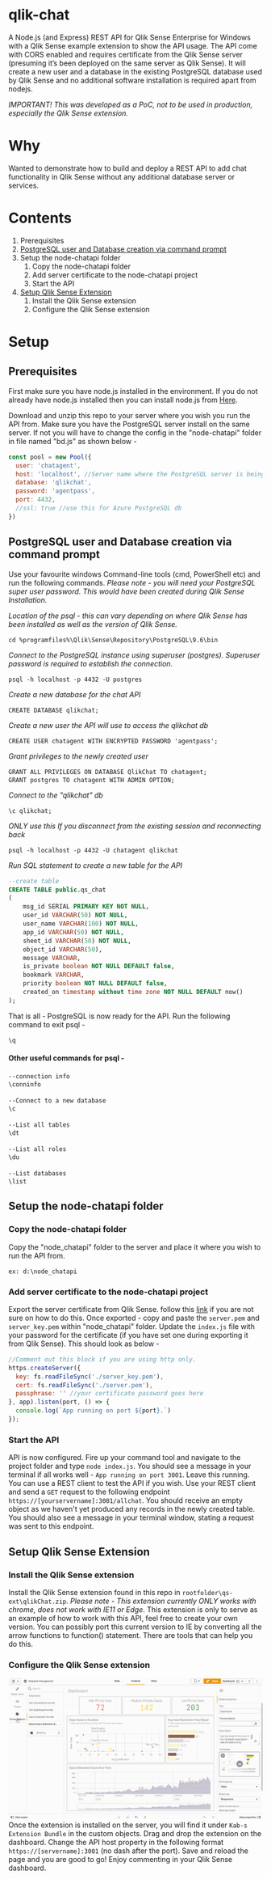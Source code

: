 # qlik-chat
A Node.js (and Express) REST API for Qlik Sense Enterprise for Windows with a Qlik Sense example extension to show the API usage. The API come with CORS enabled and requires certificate from the Qlik Sense server (presuming it’s been deployed on the same server as Qlik Sense). It will create a new user and a database in the existing PostgreSQL database used by Qlik Sense and no additional software installation is required apart from nodejs.

_IMPORTANT! This was developed as a PoC, not to be used in production, especially the Qlik Sense extension._


# Why
Wanted to demonstrate how to build and deploy a REST API to add chat functionality in Qlik Sense without any additional database server or services.


# Contents
1. Prerequisites
2. [PostgreSQL user and Database creation via command prompt](#-PostgreSQL-user-and-Database-creation-via-command-prompt)
3. Setup the node-chatapi folder
    1. Copy the node-chatapi folder
    2. Add server certificate to the node-chatapi project
    3. Start the API
4. [Setup Qlik Sense Extension](#-setup-qlik-sense-extension)
    1. Install the Qlik Sense extension
    2. Configure the Qlik Sense extension


# Setup
## Prerequisites
First make sure you have node.js installed in the environment. If you do not already have node.js installed then you can install node.js from [Here](https://nodejs.org/en/).

Download and unzip this repo to your server where you wish you run the API from. Make sure you have the PostgreSQL server install on the same server. If not you will have to change the config in the "node-chatapi" folder in file named "bd.js" as shown below - 

```javascript
const pool = new Pool({
  user: 'chatagent',
  host: 'localhost', //Server name where the PostgreSQL server is being hosted
  database: 'qlikchat',
  password: 'agentpass',
  port: 4432,
  //ssl: true //use this for Azure PostgreSQL db
})
```

## PostgreSQL user and Database creation via command prompt
Use your favourite windows Command-line tools (cmd, PowerShell etc) and run the following commands. *Please note - you will need your PostgreSQL super user password. This would have been created during Qlik Sense Installation.* 

_Location of the psql - this can vary depending on where Qlik Sense has been installed as well as the version of Qlik Sense._ 
```
cd %programfiles%\Qlik\Sense\Repository\PostgreSQL\9.6\bin
```

_Connect to the PostgreSQL instance using superuser (postgres). Superuser password is required to establish the connection._
```
psql -h localhost -p 4432 -U postgres
```

_Create a new database for the chat API_
```
CREATE DATABASE qlikchat;
```

_Create a new user the API will use to access the qlikchat db_
```
CREATE USER chatagent WITH ENCRYPTED PASSWORD 'agentpass';
```

_Grant privileges to the newly created user_
```
GRANT ALL PRIVILEGES ON DATABASE QlikChat TO chatagent;
GRANT postgres TO chatagent WITH ADMIN OPTION;
```

_Connect to the "qlikchat" db_
```
\c qlikchat;
```
_ONLY use this If you disconnect from the existing session and reconnecting back_
```
psql -h localhost -p 4432 -U chatagent qlikchat
```

_Run SQL statement to create a new table for the API_ 
```sql
--create table
CREATE TABLE public.qs_chat
(
    msg_id SERIAL PRIMARY KEY NOT NULL,
    user_id VARCHAR(50) NOT NULL,
    user_name VARCHAR(100) NOT NULL,
    app_id VARCHAR(50) NOT NULL,
    sheet_id VARCHAR(50) NOT NULL,
    object_id VARCHAR(50),
    message VARCHAR,
    is_private boolean NOT NULL DEFAULT false,
    bookmark VARCHAR,
    priority boolean NOT NULL DEFAULT false,
    created_on timestamp without time zone NOT NULL DEFAULT now()
);
```

That is all - PostgreSQL is now ready for the API. Run the following command to exit psql - 
```
\q 
```

#### Other useful commands for psql - 
```
--connection info
\conninfo

--Connect to a new database
\c

--List all tables
\dt

--List all roles
\du

--List databases
\list
```


## Setup the node-chatapi folder
### Copy the node-chatapi folder
Copy the "node_chatapi" folder to the server and place it where you wish to run the API from. 
```
ex: d:\node_chatapi
```

### Add server certificate to the node-chatapi project
Export the server certificate from Qlik Sense. follow this [link](https://help.qlik.com/en-US/sense-admin/November2019/Subsystems/DeployAdministerQSE/Content/Sense_DeployAdminister/QSEoW/Administer_QSEoW/Managing_QSEoW/export-certificates.htm) if you are not sure on how to do this. Once exported - copy and paste the `server.pem` and `server_key.pem` within "node_chatapi" folder. Update the `index.js` file with your password for the certificate (if you have set one during exporting it from Qlik Sense). This should look as below - 

```javascript
//Comment out this block if you are using http only.
https.createServer({
  key: fs.readFileSync('./server_key.pem'),
  cert: fs.readFileSync('./server.pem'),
  passphrase: '' //your certificate password goes here
}, app).listen(port, () => {
  console.log(`App running on port ${port}.`)
});
```

### Start the API
API is now configured. Fire up your command tool and navigate to the project folder and type `node index.js`. You should see a message in your terminal if all works well - `App running on port 3001`. Leave this running. You can use a REST client to test the API if you wish. Use your REST client and send a `GET` request to the following endpoint `https://[yourservername]:3001/allchat`. You should receive an empty object as we haven't yet produced any records in the newly created table. You should also see a message in your terminal window, stating a request was sent to this endpoint.


## Setup Qlik Sense Extension
### Install the Qlik Sense extension
Install the Qlik Sense extension found in this repo in `rootfolder\qs-ext\qlikChat.zip`. *Please note - This extension currently ONLY works with chrome, does not work with IE11 or Edge*. This extension is only to serve as an example of how to work with this API, feel free to create your own version. You can possibly port this current version to IE by converting all the arrow functions to function() statement. There are tools that can help you do this.

### Configure the Qlik Sense extension
![qlik-chat in action!](qlik-chat.gif)
Once the extension is installed on the server, you will find it under `Kab-s Extension Bundle` in the custom objects. Drag and drop the extension on the dashboard. Change the API host property in the following format `https://[servername]:3001` (no dash after the port). Save and reload the page and you are good to go! Enjoy commenting in your Qlik Sense dashboard.
